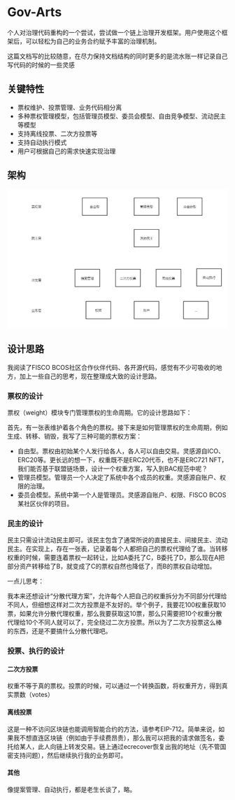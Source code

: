 # Gov-Arts

个人对治理代码重构的一个尝试，尝试做一个链上治理开发框架。用户使用这个框架后，可以轻松为自己的业务合约赋予丰富的治理机制。

这篇文档写的比较随意，在尽力保持文档结构的同时更多的是流水账一样记录自己写代码的时候的一些灵感

## 关键特性

- 票权维护、投票管理、业务代码相分离
- 多种票权管理模型，包括管理员模型、委员会模型、自由竞争模型、流动民主等模型
- 支持离线投票、二次方投票等
- 支持自动执行模式
- 用户可根据自己的需求快速实现治理

## 架构

![](image/设想.png)


## 设计思路

我阅读了FISCO BCOS社区合作伙伴代码、各开源代码，感觉有不少可吸收的地方，加上一些自己的思考，现在整理成大致的设计思路。

### 票权的设计

票权（weight）模块专门管理票权的生命周期。它的设计思路如下：

首先，有一张表维护着各个角色的票权。接下来是如何管理票权的生命周期，例如生成、转移、销毁，我写了三种可能的票权方案：

- 自由型。票权由初始某个人发行给各人，各人可以自由交易。灵感源自ICO、ERC20等。更长远的想一下，权重既不是ERC20代币，也不是ERC721 NFT，我们能否基于联盟链场景，设计一个权重方案，写入到BAC规范中呢？
- 管理员模型。管理员一个人决定了系统中各个成员的权重。灵感源自账户、权限的治理。
- 委员会模型。系统中第一个人是管理员。灵感源自账户、权限、FISCO BCOS某社区伙伴的项目。

### 民主的设计

民主只需设计流动民主即可。该民主包含了通常所说的直接民主、间接民主、流动民主。在实现上，存在一张表，记录着每个人都把自己的票权代理给了谁。当转移权重的时候，需要连着票权一起转让，比如A委托了C，B委托了D，那么现在A把部分资产转移给了B，就变成了C的票权自然也降低了，而B的票权自动增加。

一点儿思考：

我本来还想设计“分散代理方案”，允许每个人把自己的权重拆分为不同部分代理给不同人，但细想这样对二次方投票是不友好的。举个例子，我要花100权重获取10票，如果允许分散代理权重，那么我要获取这10票，那么只需要把10个权重分散代理给10个不同人就可以了，完全绕过二次方投票。所以为了二次方投票这么棒的东西，还是不要搞什么分散代理吧。


### 投票、执行的设计

#### 二次方投票
权重不等于真的票权。投票的时候，可以通过一个转换函数，将权重开方，得到真实票数（votes）

#### 离线投票

这是一种不访问区块链也能调用智能合约的方法，请参考EIP-712。简单来说，如果我不想直连区块链（例如由于手续费昂贵），那么我可以把我的请求做签名，委托给某人，此人向链上转发交易。链上通过ecrecover恢复出我的地址（先不管国密支持问题），然后继续执行我的业务即可。

#### 其他
像提案管理、自动执行，都是老生长谈了，略。






